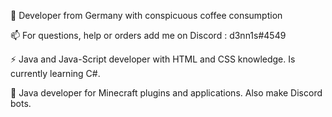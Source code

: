 
🌱 Developer from Germany with conspicuous coffee consumption

📫 For questions, help or orders add me on Discord : d3nn1s#4549

⚡ Java and Java-Script developer with HTML and CSS knowledge. Is currently learning C#.

💬 Java developer for Minecraft plugins and applications. Also make Discord bots.

<!--
**zXaTu/zXaTu** is a ✨ _special_ ✨ repository because its `README.md` (this file) appears on your GitHub profile.

Here are some ideas to get you started:

- 🔭 I’m currently working on ...
- 🌱 I’m currently learning ...
- 👯 I’m looking to collaborate on ...
- 🤔 I’m looking for help with ...
- 💬 Ask me about ...
- 📫 How to reach me: ...
- 😄 Pronouns: ...
- ⚡ Fun fact: ...
-->
